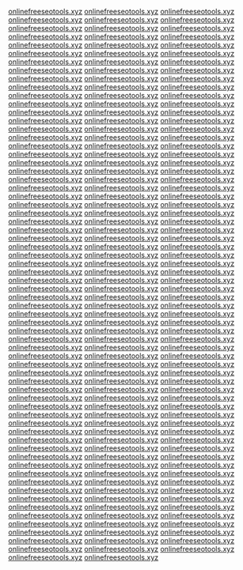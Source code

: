 <a href="https://cse.google.com.ag/url?sa=t&url=https://onlinefreeseotools.xyz">onlinefreeseotools.xyz</a>
<a href="https://cse.google.com.ag/url?sa=t&url=https://onlinefreeseotools.xyz/">onlinefreeseotools.xyz</a>
<a href="https://www.google.com.ag/url?sa=t&url=https://onlinefreeseotools.xyz">onlinefreeseotools.xyz</a>
<a href="https://www.sportsbook.ag/ctr/acctmgt/pl/openLink.ctr?ctrPage=https://onlinefreeseotools.xyz">onlinefreeseotools.xyz</a>
<a href="https://images.google.com.ai/url?q=https://onlinefreeseotools.xyz">onlinefreeseotools.xyz</a>
<a href="https://images.google.com.ai/url?q=https://onlinefreeseotools.xyz/">onlinefreeseotools.xyz</a>
<a href="https://m.snek.ai/redirect?url=https://onlinefreeseotools.xyz">onlinefreeseotools.xyz</a>
<a href="https://m.snek.ai/redirect?url=https://onlinefreeseotools.xyz/">onlinefreeseotools.xyz</a>
<a href="https://torrent.ai/lt/redirect.php?url=https://onlinefreeseotools.xyz">onlinefreeseotools.xyz</a>
<a href="http://images.google.al/url?sa=t&url=https://onlinefreeseotools.xyz">onlinefreeseotools.xyz</a>
<a href="http://www.google.al/url?q=https://onlinefreeseotools.xyz">onlinefreeseotools.xyz</a>
<a href="https://images.google.am/url?q=https://onlinefreeseotools.xyz">onlinefreeseotools.xyz</a>
<a href="http://smile.wjp.am/link-free/link3.cgi?mode=cnt&no=8&hpurl=https://onlinefreeseotools.xyz">onlinefreeseotools.xyz</a>
<a href="https://cse.google.co.ao/url?sa=t&url=https://onlinefreeseotools.xyz">onlinefreeseotools.xyz</a>
<a href="https://cse.google.co.ao/url?sa=t&url=https://onlinefreeseotools.xyz/">onlinefreeseotools.xyz</a>
<a href="http://www.google.co.ao/url?q=https://onlinefreeseotools.xyz">onlinefreeseotools.xyz</a>
<a href="https://www.pep.co.ao/?URL=https://onlinefreeseotools.xyz">onlinefreeseotools.xyz</a>
<a href="https://www.pep.co.ao/?URL=https://onlinefreeseotools.xyz/">onlinefreeseotools.xyz</a>
<a href="http://paccat.app/friends.php?q=https://onlinefreeseotools.xyz">onlinefreeseotools.xyz</a>
<a href="http://www.connectingonline.com.ar/Site/Click.aspx?t=c&e=5489&sm=0&c=12441&cs=4j2e2a4a&url=https://onlinefreeseotools.xyz">onlinefreeseotools.xyz</a>
<a href="http://www.connectingonline.com.ar/Site/Click.aspx?t=c&e=5489&sm=0&c=12441&cs=4j2e2a4a&url=https://onlinefreeseotools.xyz/">onlinefreeseotools.xyz</a>
<a href="https://www.cracking.com.ar/redir/redir.php?URL=https://onlinefreeseotools.xyz">onlinefreeseotools.xyz</a>
<a href="http://www.diazcortez.com.ar/vista.php?url=https://onlinefreeseotools.xyz">onlinefreeseotools.xyz</a>
<a href="http://www.diazcortez.com.ar/vista.php?url=https://onlinefreeseotools.xyz">onlinefreeseotools.xyz</a>
<a href="http://www.diazcortez.com.ar/vista.php?url=https://onlinefreeseotools.xyz">onlinefreeseotools.xyz</a>
<a href="http://www.e-kart.com.ar/redirect.asp?URL=https://onlinefreeseotools.xyz">onlinefreeseotools.xyz</a>
<a href="http://www.exploradorcultural.com.ar/Banner.php?id=23&url=https://onlinefreeseotools.xyz">onlinefreeseotools.xyz</a>
<a href="http://www.familiamanassero.com.ar/Manassero/LibroVisita/go.php?url=https://onlinefreeseotools.xyz">onlinefreeseotools.xyz</a>
<a href="http://web.fullsearch.com.ar/?url=https://onlinefreeseotools.xyz">onlinefreeseotools.xyz</a>
<a href="http://www.redeletras.com.ar/show.link.php?url=https://onlinefreeseotools.xyz">onlinefreeseotools.xyz</a>
<a href="http://sistema.sendmailing.com.ar/includes/php/emailer.track.php?vinculo=https://onlinefreeseotools.xyz">onlinefreeseotools.xyz</a>
<a href="http://www2.smartmail.com.ar/tl.php?p=hqf/f94/rs/1fp/4c0/rs//https://onlinefreeseotools.xyz">onlinefreeseotools.xyz</a>
<a href="http://envios.uces.edu.ar/control/click.mod.php?id_envio=1557&email={{email}}&url=https://onlinefreeseotools.xyz">onlinefreeseotools.xyz</a>
<a href="https://cia.org.ar/BAK/bannerTarget.php?url=https://onlinefreeseotools.xyz">onlinefreeseotools.xyz</a>
<a href="https://cia.org.ar/BAK/bannerTarget.php?url=https://onlinefreeseotools.xyz">onlinefreeseotools.xyz</a>
<a href="http://www.burgenkunde.at/links/klixzaehler.php?url=https://onlinefreeseotools.xyz">onlinefreeseotools.xyz</a>
<a href="http://tiroldorfsee.log.checkeffect.at/da/?f=pclick&u=tiroldorfsee&tkn=B0B61998-29E6-4432-8718-9F23AC27463E&tknt=1&redirect=https://onlinefreeseotools.xyz">onlinefreeseotools.xyz</a>
<a href="http://dkt.co.at/?URL=https://onlinefreeseotools.xyz">onlinefreeseotools.xyz</a>
<a href="http://dkt.co.at/?URL=https://onlinefreeseotools.xyz/">onlinefreeseotools.xyz</a>
<a href="http://my.effairs.at/austriatech/link/t?i=2504674541756&v=0&c=anonym&e=anonym@anonym.at&href=https://onlinefreeseotools.xyz">onlinefreeseotools.xyz</a>
<a href="http://elsy.at/elearningdownload.php?projekt_id=11&link=https://onlinefreeseotools.xyz">onlinefreeseotools.xyz</a>
<a href="http://www.gruberwein.at/newsletter/servicecenter/redirect.php?url=https://onlinefreeseotools.xyz">onlinefreeseotools.xyz</a>
<a href="http://www.idee.at/?URL=https://onlinefreeseotools.xyz">onlinefreeseotools.xyz</a>
<a href="http://www.idee.at/?URL=https://onlinefreeseotools.xyz/">onlinefreeseotools.xyz</a>
<a href="http://gs.matzendorf.at/includes/linkaufruf.asp?art=kapitel&link=https://onlinefreeseotools.xyz">onlinefreeseotools.xyz</a>
<a href="http://pd24.at/?URL=https://onlinefreeseotools.xyz">onlinefreeseotools.xyz</a>
<a href="http://pd24.at/?URL=https://onlinefreeseotools.xyz/">onlinefreeseotools.xyz</a>
<a href="http://www.sebastianmenschhorn.at/?URL=https://onlinefreeseotools.xyz">onlinefreeseotools.xyz</a>
<a href="http://www.sebastianmenschhorn.at/?URL=https://onlinefreeseotools.xyz/">onlinefreeseotools.xyz</a>
<a href="https://www.senioricum.at/?URL=https://onlinefreeseotools.xyz">onlinefreeseotools.xyz</a>
<a href="https://www.senioricum.at/?URL=https://onlinefreeseotools.xyz/">onlinefreeseotools.xyz</a>
<a href="https://www.stuhleck.at/io/out.asp?url=https://onlinefreeseotools.xyz">onlinefreeseotools.xyz</a>
<a href="http://www.terrasound.at/ext_link?url=https://onlinefreeseotools.xyz">onlinefreeseotools.xyz</a>
<a href="http://www.terrasound.at/ext_link?url=https://onlinefreeseotools.xyz/">onlinefreeseotools.xyz</a>
<a href="http://redir.tripple.at/countredir.asp?lnk=https://onlinefreeseotools.xyz">onlinefreeseotools.xyz</a>
<a href="http://www.wouldrock.at/gbook/go.php?url=https://onlinefreeseotools.xyz">onlinefreeseotools.xyz</a>
<a href="http://www.actiumland.com.au/?URL=https://onlinefreeseotools.xyz">onlinefreeseotools.xyz</a>
<a href="http://www.actiumland.com.au/?URL=https://onlinefreeseotools.xyz/">onlinefreeseotools.xyz</a>
<a href="https://actlimo.com.au/?URL=https://onlinefreeseotools.xyz">onlinefreeseotools.xyz</a>
<a href="https://actlimo.com.au/?URL=https://onlinefreeseotools.xyz/">onlinefreeseotools.xyz</a>
<a href="http://agbc.com.au/?URL=https://onlinefreeseotools.xyz">onlinefreeseotools.xyz</a>
<a href="http://agbc.com.au/?URL=https://onlinefreeseotools.xyz/">onlinefreeseotools.xyz</a>
<a href="http://allergywest.com.au/?URL=https://onlinefreeseotools.xyz">onlinefreeseotools.xyz</a>
<a href="http://allergywest.com.au/?URL=https://onlinefreeseotools.xyz/">onlinefreeseotools.xyz</a>
<a href="https://amjproduce.com.au/?URL=https://onlinefreeseotools.xyz">onlinefreeseotools.xyz</a>
<a href="https://amjproduce.com.au/?URL=https://onlinefreeseotools.xyz/">onlinefreeseotools.xyz</a>
<a href="https://australianmodern.com.au/?URL=https://onlinefreeseotools.xyz">onlinefreeseotools.xyz</a>
<a href="https://australianmodern.com.au/?URL=https://onlinefreeseotools.xyz/">onlinefreeseotools.xyz</a>
<a href="http://basebusiness.com.au/?URL=https://onlinefreeseotools.xyz">onlinefreeseotools.xyz</a>
<a href="http://basebusiness.com.au/?URL=https://onlinefreeseotools.xyz/">onlinefreeseotools.xyz</a>
<a href="http://bathurstcyclingclub.com.au/?URL=https://onlinefreeseotools.xyz">onlinefreeseotools.xyz</a>
<a href="http://bathurstcyclingclub.com.au/?URL=https://onlinefreeseotools.xyz/">onlinefreeseotools.xyz</a>
<a href="https://www.batterybusiness.com.au/?URL=https://onlinefreeseotools.xyz">onlinefreeseotools.xyz</a>
<a href="https://www.batterybusiness.com.au/?URL=https://onlinefreeseotools.xyz/">onlinefreeseotools.xyz</a>
<a href="http://beanstalk.com.au/?URL=https://onlinefreeseotools.xyz">onlinefreeseotools.xyz</a>
<a href="http://beanstalk.com.au/?URL=https://onlinefreeseotools.xyz/">onlinefreeseotools.xyz</a>
<a href="http://birddelacoeur.com.au/?URL=https://onlinefreeseotools.xyz">onlinefreeseotools.xyz</a>
<a href="http://birddelacoeur.com.au/?URL=https://onlinefreeseotools.xyz/">onlinefreeseotools.xyz</a>
<a href="http://bodymindandheart.com.au/?URL=https://onlinefreeseotools.xyz">onlinefreeseotools.xyz</a>
<a href="http://bodymindandheart.com.au/?URL=https://onlinefreeseotools.xyz/">onlinefreeseotools.xyz</a>
<a href="https://brickendon.com.au/?URL=https://onlinefreeseotools.xyz">onlinefreeseotools.xyz</a>
<a href="https://brickendon.com.au/?URL=https://onlinefreeseotools.xyz/">onlinefreeseotools.xyz</a>
<a href="http://cdstudio.com.au/?URL=https://onlinefreeseotools.xyz">onlinefreeseotools.xyz</a>
<a href="https://centralianseniorcollege.com.au/?URL=https://onlinefreeseotools.xyz">onlinefreeseotools.xyz</a>
<a href="https://centralianseniorcollege.com.au/?URL=https://onlinefreeseotools.xyz/">onlinefreeseotools.xyz</a>
<a href="http://claudeoutdoor.com.au/?URL=https://onlinefreeseotools.xyz">onlinefreeseotools.xyz</a>
<a href="http://claudeoutdoor.com.au/?URL=https://onlinefreeseotools.xyz/">onlinefreeseotools.xyz</a>
<a href="http://www.cnccomponents.com.au/?URL=https://onlinefreeseotools.xyz">onlinefreeseotools.xyz</a>
<a href="http://www.cnccomponents.com.au/?URL=https://onlinefreeseotools.xyz/">onlinefreeseotools.xyz</a>
<a href="https://www.coldkrush.com.au/?URL=https://onlinefreeseotools.xyz">onlinefreeseotools.xyz</a>
<a href="https://www.coldkrush.com.au/?URL=https://onlinefreeseotools.xyz/">onlinefreeseotools.xyz</a>
<a href="http://courtneyds.com.au/links.do?c=0&t=77&h=terms.html&g=0&link=https://onlinefreeseotools.xyz">onlinefreeseotools.xyz</a>
<a href="http://crspublicity.com.au/?URL=https://onlinefreeseotools.xyz">onlinefreeseotools.xyz</a>
<a href="http://crspublicity.com.au/?URL=https://onlinefreeseotools.xyz/">onlinefreeseotools.xyz</a>
<a href="http://www.davismarina.com.au/?URL=https://onlinefreeseotools.xyz">onlinefreeseotools.xyz</a>
<a href="http://www.davismarina.com.au/?URL=https://onlinefreeseotools.xyz/">onlinefreeseotools.xyz</a>
<a href="https://www.dentalcommunity.com.au/?URL=https://onlinefreeseotools.xyz">onlinefreeseotools.xyz</a>
<a href="https://www.dentalcommunity.com.au/?URL=https://onlinefreeseotools.xyz/">onlinefreeseotools.xyz</a>
<a href="https://www.difflappingqld.com.au/?URL=https://onlinefreeseotools.xyz">onlinefreeseotools.xyz</a>
<a href="https://www.difflappingqld.com.au/?URL=https://onlinefreeseotools.xyz/">onlinefreeseotools.xyz</a>
<a href="http://eachchild.com.au/?URL=https://onlinefreeseotools.xyz">onlinefreeseotools.xyz</a>
<a href="http://eachchild.com.au/?URL=https://onlinefreeseotools.xyz/">onlinefreeseotools.xyz</a>
<a href="http://www.ektavo.com.au/?URL=https://onlinefreeseotools.xyz">onlinefreeseotools.xyz</a>
<a href="http://www.ektavo.com.au/?URL=https://onlinefreeseotools.xyz/">onlinefreeseotools.xyz</a>
<a href="https://www.elaborate.com.au/?URL=https://onlinefreeseotools.xyz">onlinefreeseotools.xyz</a>
<a href="https://www.elaborate.com.au/?URL=https://onlinefreeseotools.xyz/">onlinefreeseotools.xyz</a>
<a href="https://careers.elccareers.com.au/?URL=https://onlinefreeseotools.xyz">onlinefreeseotools.xyz</a>
<a href="https://careers.elccareers.com.au/?URL=ydsaa.jp">onlinefreeseotools.xyz</a>
<a href="http://www.endstate.com.au/?URL=https://onlinefreeseotools.xyz">onlinefreeseotools.xyz</a>
<a href="http://www.endstate.com.au/?URL=https://onlinefreeseotools.xyz/">onlinefreeseotools.xyz</a>
<a href="https://projectsales.exchangehouse.com.au/leaving?ref=https://onlinefreeseotools.xyz">onlinefreeseotools.xyz</a>
<a href="https://projectsales.exchangehouse.com.au/leaving?ref=https://onlinefreeseotools.xyz">onlinefreeseotools.xyz</a>
<a href="https://projectsales.exchangehouse.com.au/leaving?ref=ydsaa.jp">onlinefreeseotools.xyz</a>
<a href="https://exigen.com.au/?URL=https://onlinefreeseotools.xyz">onlinefreeseotools.xyz</a>
<a href="https://exigen.com.au/?URL=https://onlinefreeseotools.xyz/">onlinefreeseotools.xyz</a>
<a href="https://www.finlayfs.com.au/?URL=https://onlinefreeseotools.xyz">onlinefreeseotools.xyz</a>
<a href="https://www.finlayfs.com.au/?URL=https://onlinefreeseotools.xyz/">onlinefreeseotools.xyz</a>
<a href="http://flourishmagazine.com.au/?URL=https://onlinefreeseotools.xyz">onlinefreeseotools.xyz</a>
<a href="http://flourishmagazine.com.au/?URL=https://onlinefreeseotools.xyz/">onlinefreeseotools.xyz</a>
<a href="http://ghost-host.com.au/?URL=https://onlinefreeseotools.xyz">onlinefreeseotools.xyz</a>
<a href="http://ghost-host.com.au/?URL=https://onlinefreeseotools.xyz/">onlinefreeseotools.xyz</a>
<a href="https://glenirisvethospital.com.au/?URL=https://onlinefreeseotools.xyz">onlinefreeseotools.xyz</a>
<a href="https://glenirisvethospital.com.au/?URL=https://onlinefreeseotools.xyz/">onlinefreeseotools.xyz</a>
<a href="http://www2.golflink.com.au/out.aspx?frm=gglcmicrosite&target=https://onlinefreeseotools.xyz">onlinefreeseotools.xyz</a>
<a href="http://www2.golflink.com.au/out.aspx?frm=gglcmicrosite&target=https://onlinefreeseotools.xyz/">onlinefreeseotools.xyz</a>
<a href="https://golfselect.com.au/redirect?activitytype_cd=web-link&course_id=2152&tgturl=https://onlinefreeseotools.xyz">onlinefreeseotools.xyz</a>
<a href="https://www.golfselect.com.au/redirect?activityType_cd=WEB-LINK&course_id=2568&tgturl=https://onlinefreeseotools.xyz">onlinefreeseotools.xyz</a>
<a href="http://haroldmitchellfoundation.com.au/?URL=https://onlinefreeseotools.xyz">onlinefreeseotools.xyz</a>
<a href="http://haroldmitchellfoundation.com.au/?URL=https://onlinefreeseotools.xyz/">onlinefreeseotools.xyz</a>
<a href="https://www.invisalign-doctor.com.au/api/redirect?url=https://onlinefreeseotools.xyz">onlinefreeseotools.xyz</a>
<a href="https://iwib.com.au/?URL=https://onlinefreeseotools.xyz">onlinefreeseotools.xyz</a>
<a href="https://iwib.com.au/?URL=https://onlinefreeseotools.xyz/">onlinefreeseotools.xyz</a>
<a href="https://jamiewhincup.com.au/?URL=https://onlinefreeseotools.xyz">onlinefreeseotools.xyz</a>
<a href="https://jamiewhincup.com.au/?URL=https://onlinefreeseotools.xyz/">onlinefreeseotools.xyz</a>
<a href="http://jkgroup.com.au/?URL=https://onlinefreeseotools.xyz">onlinefreeseotools.xyz</a>
<a href="http://jkgroup.com.au/?URL=https://onlinefreeseotools.xyz/">onlinefreeseotools.xyz</a>
<a href="http://katnichdodd.com.au/?URL=https://onlinefreeseotools.xyz">onlinefreeseotools.xyz</a>
<a href="http://katnichdodd.com.au/?URL=https://onlinefreeseotools.xyz/">onlinefreeseotools.xyz</a>
<a href="https://www.life-church.com.au/?URL=https://onlinefreeseotools.xyz">onlinefreeseotools.xyz</a>
<a href="https://www.life-church.com.au/?URL=https://onlinefreeseotools.xyz/">onlinefreeseotools.xyz</a>
<a href="http://livingsynergy.com.au/?URL=https://onlinefreeseotools.xyz">onlinefreeseotools.xyz</a>
<a href="http://livingsynergy.com.au/?URL=https://onlinefreeseotools.xyz/">onlinefreeseotools.xyz</a>
<a href="https://mainteckservices.com.au/?URL=https://onlinefreeseotools.xyz">onlinefreeseotools.xyz</a>
<a href="https://mainteckservices.com.au/?URL=https://onlinefreeseotools.xyz/">onlinefreeseotools.xyz</a>
<a href="http://marsonhire.com.au/?URL=https://onlinefreeseotools.xyz">onlinefreeseotools.xyz</a>
<a href="http://marsonhire.com.au/?URL=https://onlinefreeseotools.xyz/">onlinefreeseotools.xyz</a>
<a href="http://portal.mbsfestival.com.au/eshowbag/redirect.php?type=website&url=https://onlinefreeseotools.xyz">onlinefreeseotools.xyz</a>
<a href="https://mc2wealth.com.au/?URL=https://onlinefreeseotools.xyz">onlinefreeseotools.xyz</a>
<a href="https://mc2wealth.com.au/?URL=https://onlinefreeseotools.xyz/">onlinefreeseotools.xyz</a>
<a href="https://mediaconnect.com.au/?URL=https://onlinefreeseotools.xyz">onlinefreeseotools.xyz</a>
<a href="https://mediaconnect.com.au/?URL=https://onlinefreeseotools.xyz/">onlinefreeseotools.xyz</a>
<a href="http://medivenn.com.au/?URL=https://onlinefreeseotools.xyz">onlinefreeseotools.xyz</a>
<a href="http://medivenn.com.au/?URL=https://onlinefreeseotools.xyz/">onlinefreeseotools.xyz</a>
<a href="http://www.myauslife.com.au/root_ad1hit.asp?id=24&url=https://onlinefreeseotools.xyz">onlinefreeseotools.xyz</a>
<a href="http://www.ntdesigns.com.au/?URL=https://onlinefreeseotools.xyz">onlinefreeseotools.xyz</a>
<a href="http://www.ntdesigns.com.au/?URL=https://onlinefreeseotools.xyz/">onlinefreeseotools.xyz</a>
<a href="http://ntltyres.com.au/?URL=https://onlinefreeseotools.xyz">onlinefreeseotools.xyz</a>
<a href="http://ntltyres.com.au/?URL=https://onlinefreeseotools.xyz/">onlinefreeseotools.xyz</a>
<a href="https://www.nwfs.com.au/?URL=https://onlinefreeseotools.xyz">onlinefreeseotools.xyz</a>
<a href="https://www.nwfs.com.au/?URL=https://onlinefreeseotools.xyz/">onlinefreeseotools.xyz</a>
<a href="https://oliverhume.com.au/enquiry/thank-you/?redirectTo=https://onlinefreeseotools.xyz">onlinefreeseotools.xyz</a>
<a href="https://www.oliverhume.com.au/enquiry/thank-you/?redirectTo=https://onlinefreeseotools.xyz">onlinefreeseotools.xyz</a>
<a href="http://ozmacsolutions.com.au/?URL=https://onlinefreeseotools.xyz">onlinefreeseotools.xyz</a>
<a href="http://ozmacsolutions.com.au/?URL=https://onlinefreeseotools.xyz/">onlinefreeseotools.xyz</a>
<a href="https://parkmate.com.au/?URL=https://onlinefreeseotools.xyz">onlinefreeseotools.xyz</a>
<a href="https://parkmate.com.au/?URL=https://onlinefreeseotools.xyz/">onlinefreeseotools.xyz</a>
<a href="http://pbas.com.au/?URL=https://onlinefreeseotools.xyz">onlinefreeseotools.xyz</a>
<a href="http://pbas.com.au/?URL=https://onlinefreeseotools.xyz/">onlinefreeseotools.xyz</a>
<a href="https://pcrnv.com.au/?URL=https://onlinefreeseotools.xyz">onlinefreeseotools.xyz</a>
<a href="https://pcrnv.com.au/?URL=https://onlinefreeseotools.xyz/">onlinefreeseotools.xyz</a>
<a href="http://peakdemand.com.au/?URL=https://onlinefreeseotools.xyz">onlinefreeseotools.xyz</a>
<a href="http://peakdemand.com.au/?URL=https://onlinefreeseotools.xyz/">onlinefreeseotools.xyz</a>
<a href="https://phoneaflower.com.au/?URL=https://onlinefreeseotools.xyz">onlinefreeseotools.xyz</a>
<a href="https://phoneaflower.com.au/?URL=https://onlinefreeseotools.xyz/">onlinefreeseotools.xyz</a>
<a href="http://precisioncomponents.com.au/?URL=https://onlinefreeseotools.xyz">onlinefreeseotools.xyz</a>
<a href="http://precisioncomponents.com.au/?URL=https://onlinefreeseotools.xyz/">onlinefreeseotools.xyz</a>
<a href="https://precisionproperty.com.au/?URL=https://onlinefreeseotools.xyz">onlinefreeseotools.xyz</a>
<a href="https://precisionproperty.com.au/?URL=https://onlinefreeseotools.xyz/">onlinefreeseotools.xyz</a>
<a href="http://premiumoutdoors.com.au/?URL=https://onlinefreeseotools.xyz">onlinefreeseotools.xyz</a>
<a href="http://premiumoutdoors.com.au/?URL=https://onlinefreeseotools.xyz/">onlinefreeseotools.xyz</a>
<a href="https://www.primecut.com.au/?URL=https://onlinefreeseotools.xyz">onlinefreeseotools.xyz</a>
<a href="https://www.primecut.com.au/?URL=https://onlinefreeseotools.xyz/">onlinefreeseotools.xyz</a>
<a href="https://promotionalrange.com.au/?URL=https://onlinefreeseotools.xyz">onlinefreeseotools.xyz</a>
<a href="https://promotionalrange.com.au/?URL=https://onlinefreeseotools.xyz/">onlinefreeseotools.xyz</a>
<a href="http://questrecruitment.com.au/ra.asp?url=https://onlinefreeseotools.xyz">onlinefreeseotools.xyz</a>
<a href="https://ramset.com.au/document/url/?url=https://onlinefreeseotools.xyz">onlinefreeseotools.xyz</a>
<a href="http://roserealty.com.au/?URL=https://onlinefreeseotools.xyz">onlinefreeseotools.xyz</a>
<a href="http://roserealty.com.au/?URL=https://onlinefreeseotools.xyz/">onlinefreeseotools.xyz</a>
<a href="http://salonfranchise.com.au/?URL=https://onlinefreeseotools.xyz">onlinefreeseotools.xyz</a>
<a href="http://salonfranchise.com.au/?URL=https://onlinefreeseotools.xyz/">onlinefreeseotools.xyz</a>
<a href="https://www.samex.com.au/?URL=https://onlinefreeseotools.xyz">onlinefreeseotools.xyz</a>
<a href="https://www.samex.com.au/?URL=https://onlinefreeseotools.xyz/">onlinefreeseotools.xyz</a>
<a href="http://saveit.com.au/?URL=https://onlinefreeseotools.xyz">onlinefreeseotools.xyz</a>
<a href="http://saveit.com.au/?URL=https://onlinefreeseotools.xyz/">onlinefreeseotools.xyz</a>
<a href="http://www.sostaargentiniankitchen.com.au/?URL=https://onlinefreeseotools.xyz">onlinefreeseotools.xyz</a>
<a href="http://www.sostaargentiniankitchen.com.au/?URL=https://onlinefreeseotools.xyz/">onlinefreeseotools.xyz</a>
<a href="">onlinefreeseotools.xyz</a>
